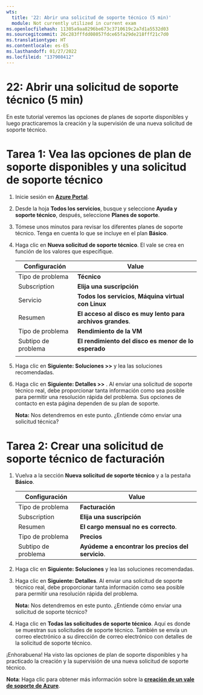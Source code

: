 ```yaml
---
wts:
  title: '22: Abrir una solicitud de soporte técnico (5 min)'
  module: Not currently utilized in current exam
ms.openlocfilehash: 11305a9aa8296be673c3710619c2a7d1a5532d03
ms.sourcegitcommit: 26c283fffdd08057fdce65fa29de218fff21c7d0
ms.translationtype: HT
ms.contentlocale: es-ES
ms.lasthandoff: 01/27/2022
ms.locfileid: "137908412"
---
```

# <a name="22---open-a-support-request-5-min"></a>22: Abrir una solicitud de soporte técnico (5 min)

En este tutorial veremos las opciones de planes de soporte disponibles y luego practicaremos la creación y la supervisión de una nueva solicitud de soporte técnico.

# <a name="task-1-view-available-support-plan-options-and-a-technical-support-request"></a>Tarea 1: Vea las opciones de plan de soporte disponibles y una solicitud de soporte técnico

1. Inicie sesión en [**Azure Portal**](https://portal.azure.com).

2. Desde la hoja **Todos los servicios**, busque y seleccione **Ayuda y soporte técnico**, después, seleccione **Planes de soporte**.

3. Tómese unos minutos para revisar los diferentes planes de soporte técnico. Tenga en cuenta lo que se incluye en el plan **Básico**. 

4. Haga clic en **Nueva solicitud de soporte técnico**. El vale se crea en función de los valores que especifique. 

    | Configuración | Value|
    |----|--------|
    | Tipo de problema| **Técnico** |
    | Subscription | **Elija una suscripción** |
    | Servicio | **Todos los servicios**, **Máquina virtual con Linux** |
    | Resumen | **El acceso al disco es muy lento para archivos grandes**. |
    | Tipo de problema | **Rendimiento de la VM** |
    | Subtipo de problema | **El rendimiento del disco es menor de lo esperado** |    
    | | |

5. Haga clic en **Siguiente: Soluciones >>** y lea las soluciones recomendadas.

6. Haga clic en **Siguiente: Detalles >>** . Al enviar una solicitud de soporte técnico real, debe proporcionar tanta información como sea posible para permitir una resolución rápida del problema. Sus opciones de contacto en esta página dependen de su plan de soporte. 

    **Nota:** Nos detendremos en este punto. ¿Entiende cómo enviar una solicitud técnica?

# <a name="task-2-create-a-billing-support-request"></a>Tarea 2: Crear una solicitud de soporte técnico de facturación

1. Vuelva a la sección **Nueva solicitud de soporte técnico** y a la pestaña **Básico**. 

    | Configuración | Value|
    |----|--------|
    | Tipo de problema| **Facturación** |
    | Subscription | **Elija una suscripción** |
    | Resumen | **El cargo mensual no es correcto**. |
    | Tipo de problema | **Precios** |
    | Subtipo de problema | **Ayúdeme a encontrar los precios del servicio**. |    

2. Haga clic en **Siguiente: Soluciones** y lea las soluciones recomendadas.

3. Haga clic en **Siguiente: Detalles**.  Al enviar una solicitud de soporte técnico real, debe proporcionar tanta información como sea posible para permitir una resolución rápida del problema. 

    **Nota:** Nos detendremos en este punto. ¿Entiende cómo enviar una solicitud de soporte técnico?

4. Haga clic en **Todas las solicitudes de soporte técnico**. Aquí es donde se muestran sus solicitudes de soporte técnico. También se envía un correo electrónico a su dirección de correo electrónico con detalles de la solicitud de soporte técnico.

¡Enhorabuena! Ha visto las opciones de plan de soporte disponibles y ha practicado la creación y la supervisión de una nueva solicitud de soporte técnico.

**Nota**: Haga clic para obtener más información sobre la [**creación de un vale de soporte de Azure**](https://azure.microsoft.com/en-us/support/create-ticket).
